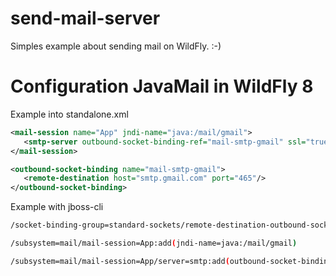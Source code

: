send-mail-server
================

Simples example about sending mail on WildFly. :-)


Configuration JavaMail in WildFly 8
====================================

Example into standalone.xml
```xml
<mail-session name="App" jndi-name="java:/mail/gmail">
   <smtp-server outbound-socket-binding-ref="mail-smtp-gmail" ssl="true" username="email@gmail.com" password="your_password"/>
</mail-session>

```

```xml
<outbound-socket-binding name="mail-smtp-gmail">
   <remote-destination host="smtp.gmail.com" port="465"/>
</outbound-socket-binding>
```

Example with jboss-cli
```bash
/socket-binding-group=standard-sockets/remote-destination-outbound-socket-binding=mail-smtp-gmail:add(host=smtp.gmail.com,port=465)
```

```bash
/subsystem=mail/mail-session=App:add(jndi-name=java:/mail/gmail)
```

```bash
/subsystem=mail/mail-session=App/server=smtp:add(outbound-socket-binding-ref=mail-smtp-gmail, username=email@gmail.com, password=your_password, ssl=true)
```
